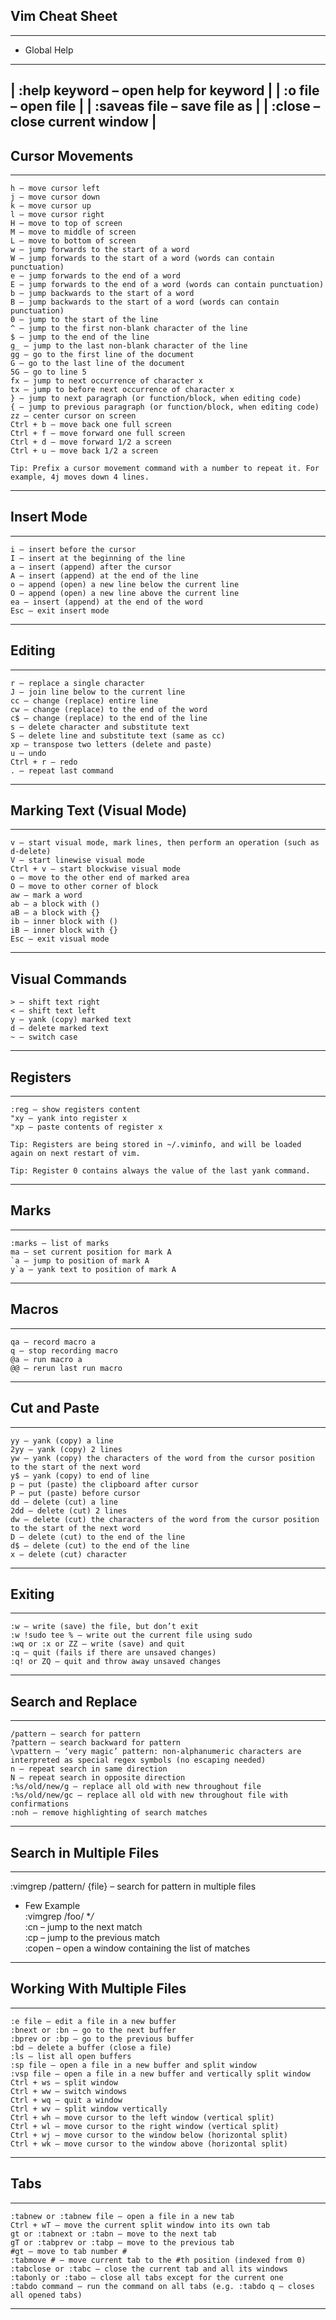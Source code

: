 ## Vim Cheat Sheet  
---
- Global Help  
---
|  :help keyword – open help for keyword  |
|  :o file – open file                    |
|  :saveas file – save file as            |
|  :close – close current window          |
---
## Cursor Movements  
---
    h – move cursor left
    j – move cursor down
    k – move cursor up
    l – move cursor right
    H – move to top of screen
    M – move to middle of screen
    L – move to bottom of screen
    w – jump forwards to the start of a word
    W – jump forwards to the start of a word (words can contain punctuation)
    e – jump forwards to the end of a word
    E – jump forwards to the end of a word (words can contain punctuation)  
    b – jump backwards to the start of a word  
    B – jump backwards to the start of a word (words can contain punctuation)  
    0 – jump to the start of the line  
    ^ – jump to the first non-blank character of the line  
    $ – jump to the end of the line  
    g_ – jump to the last non-blank character of the line  
    gg – go to the first line of the document  
    G – go to the last line of the document  
    5G – go to line 5  
    fx – jump to next occurrence of character x  
    tx – jump to before next occurrence of character x  
    } – jump to next paragraph (or function/block, when editing code)  
    { – jump to previous paragraph (or function/block, when editing code)  
    zz – center cursor on screen  
    Ctrl + b – move back one full screen  
    Ctrl + f – move forward one full screen  
    Ctrl + d – move forward 1/2 a screen  
    Ctrl + u – move back 1/2 a screen  

    Tip: Prefix a cursor movement command with a number to repeat it. For example, 4j moves down 4 lines. 
---
 ## Insert Mode  
---
    i – insert before the cursor  
    I – insert at the beginning of the line  
    a – insert (append) after the cursor  
    A – insert (append) at the end of the line  
    o – append (open) a new line below the current line  
    O – append (open) a new line above the current line  
    ea – insert (append) at the end of the word  
    Esc – exit insert mode  
---
## Editing  
---
    r – replace a single character  
    J – join line below to the current line  
    cc – change (replace) entire line  
    cw – change (replace) to the end of the word  
    c$ – change (replace) to the end of the line  
    s – delete character and substitute text  
    S – delete line and substitute text (same as cc)  
    xp – transpose two letters (delete and paste)  
    u – undo  
    Ctrl + r – redo  
    . – repeat last command  

---
## Marking Text (Visual Mode)  
---
    v – start visual mode, mark lines, then perform an operation (such as d-delete)  
    V – start linewise visual mode  
    Ctrl + v – start blockwise visual mode  
    o – move to the other end of marked area  
    O – move to other corner of block  
    aw – mark a word  
    ab – a block with ()  
    aB – a block with {}  
    ib – inner block with ()  
    iB – inner block with {}  
    Esc – exit visual mode  

---

## Visual Commands  

    > – shift text right  
    < – shift text left  
    y – yank (copy) marked text  
    d – delete marked text  
    ~ – switch case  

---
## Registers  
---
    :reg – show registers content  
    "xy – yank into register x  
    "xp – paste contents of register x  

    Tip: Registers are being stored in ~/.viminfo, and will be loaded again on next restart of vim.  

    Tip: Register 0 contains always the value of the last yank command.  

---
## Marks  
---
    :marks – list of marks  
    ma – set current position for mark A  
    `a – jump to position of mark A  
    y`a – yank text to position of mark A  

---
## Macros  
---
    qa – record macro a  
    q – stop recording macro  
    @a – run macro a  
    @@ – rerun last run macro  

---
## Cut and Paste  
---
    yy – yank (copy) a line  
    2yy – yank (copy) 2 lines  
    yw – yank (copy) the characters of the word from the cursor position to the start of the next word  
    y$ – yank (copy) to end of line  
    p – put (paste) the clipboard after cursor  
    P – put (paste) before cursor  
    dd – delete (cut) a line  
    2dd – delete (cut) 2 lines  
    dw – delete (cut) the characters of the word from the cursor position to the start of the next word  
    D – delete (cut) to the end of the line  
    d$ – delete (cut) to the end of the line  
    x – delete (cut) character  

---
## Exiting  
---
    :w – write (save) the file, but don’t exit  
    :w !sudo tee % – write out the current file using sudo  
    :wq or :x or ZZ – write (save) and quit  
    :q – quit (fails if there are unsaved changes)  
    :q! or ZQ – quit and throw away unsaved changes  

---
## Search and Replace  
---
    /pattern – search for pattern  
    ?pattern – search backward for pattern  
    \vpattern – ‘very magic’ pattern: non-alphanumeric characters are interpreted as special regex symbols (no escaping needed)  
    n – repeat search in same direction  
    N – repeat search in opposite direction  
    :%s/old/new/g – replace all old with new throughout file  
    :%s/old/new/gc – replace all old with new throughout file with confirmations  
    :noh – remove highlighting of search matches  

---
## Search in Multiple Files  
---
:vimgrep /pattern/ {file} – search for pattern in multiple files  
 - Few Example  
    :vimgrep /foo/ **/*  
    :cn – jump to the next match  
    :cp – jump to the previous match  
    :copen – open a window containing the list of matches  

---
## Working With Multiple Files  
---
    :e file – edit a file in a new buffer  
    :bnext or :bn – go to the next buffer  
    :bprev or :bp – go to the previous buffer  
    :bd – delete a buffer (close a file)  
    :ls – list all open buffers  
    :sp file – open a file in a new buffer and split window  
    :vsp file – open a file in a new buffer and vertically split window  
    Ctrl + ws – split window  
    Ctrl + ww – switch windows  
    Ctrl + wq – quit a window  
    Ctrl + wv – split window vertically  
    Ctrl + wh – move cursor to the left window (vertical split)  
    Ctrl + wl – move cursor to the right window (vertical split)  
    Ctrl + wj – move cursor to the window below (horizontal split)  
    Ctrl + wk – move cursor to the window above (horizontal split)  

---
## Tabs  
---
    :tabnew or :tabnew file – open a file in a new tab  
    Ctrl + wT – move the current split window into its own tab  
    gt or :tabnext or :tabn – move to the next tab  
    gT or :tabprev or :tabp – move to the previous tab  
    #gt – move to tab number #  
    :tabmove # – move current tab to the #th position (indexed from 0)  
    :tabclose or :tabc – close the current tab and all its windows  
    :tabonly or :tabo – close all tabs except for the current one  
    :tabdo command – run the command on all tabs (e.g. :tabdo q – closes all opened tabs)  

---   
